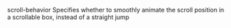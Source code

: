 scroll-behavior
    Specifies whether to smoothly animate the scroll position in a scrollable box, instead of a straight jump
